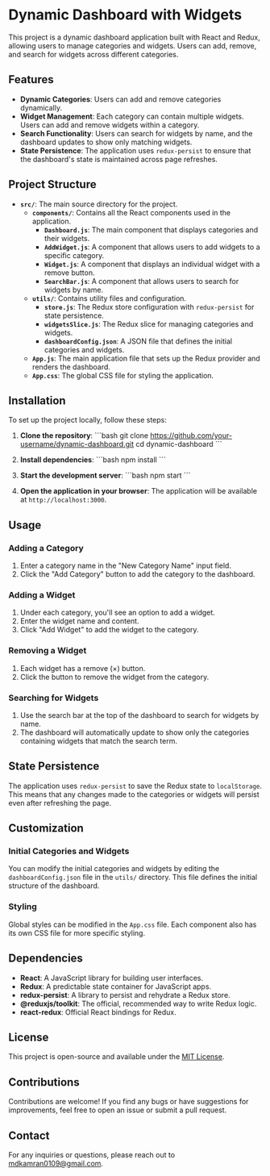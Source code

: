 # Dynamic Dashboard with Widgets

This project is a dynamic dashboard application built with React and Redux, allowing users to manage categories and widgets. Users can add, remove, and search for widgets across different categories.

## Features

- **Dynamic Categories**: Users can add and remove categories dynamically.
- **Widget Management**: Each category can contain multiple widgets. Users can add and remove widgets within a category.
- **Search Functionality**: Users can search for widgets by name, and the dashboard updates to show only matching widgets.
- **State Persistence**: The application uses `redux-persist` to ensure that the dashboard's state is maintained across page refreshes.

## Project Structure

- **`src/`**: The main source directory for the project.
  - **`components/`**: Contains all the React components used in the application.
    - **`Dashboard.js`**: The main component that displays categories and their widgets.
    - **`AddWidget.js`**: A component that allows users to add widgets to a specific category.
    - **`Widget.js`**: A component that displays an individual widget with a remove button.
    - **`SearchBar.js`**: A component that allows users to search for widgets by name.
  - **`utils/`**: Contains utility files and configuration.
    - **`store.js`**: The Redux store configuration with `redux-persist` for state persistence.
    - **`widgetsSlice.js`**: The Redux slice for managing categories and widgets.
    - **`dashboardConfig.json`**: A JSON file that defines the initial categories and widgets.
  - **`App.js`**: The main application file that sets up the Redux provider and renders the dashboard.
  - **`App.css`**: The global CSS file for styling the application.

## Installation

To set up the project locally, follow these steps:

1. **Clone the repository**:
   \`\`\`bash
   git clone https://github.com/your-username/dynamic-dashboard.git
   cd dynamic-dashboard
   \`\`\`

2. **Install dependencies**:
   \`\`\`bash
   npm install
   \`\`\`

3. **Start the development server**:
   \`\`\`bash
   npm start
   \`\`\`

4. **Open the application in your browser**:
   The application will be available at `http://localhost:3000`.

## Usage

### Adding a Category

1. Enter a category name in the "New Category Name" input field.
2. Click the "Add Category" button to add the category to the dashboard.

### Adding a Widget

1. Under each category, you'll see an option to add a widget.
2. Enter the widget name and content.
3. Click "Add Widget" to add the widget to the category.

### Removing a Widget

1. Each widget has a remove (×) button.
2. Click the button to remove the widget from the category.

### Searching for Widgets

1. Use the search bar at the top of the dashboard to search for widgets by name.
2. The dashboard will automatically update to show only the categories containing widgets that match the search term.

## State Persistence

The application uses `redux-persist` to save the Redux state to `localStorage`. This means that any changes made to the categories or widgets will persist even after refreshing the page.

## Customization

### Initial Categories and Widgets

You can modify the initial categories and widgets by editing the `dashboardConfig.json` file in the `utils/` directory. This file defines the initial structure of the dashboard.

### Styling

Global styles can be modified in the `App.css` file. Each component also has its own CSS file for more specific styling.

## Dependencies

- **React**: A JavaScript library for building user interfaces.
- **Redux**: A predictable state container for JavaScript apps.
- **redux-persist**: A library to persist and rehydrate a Redux store.
- **@reduxjs/toolkit**: The official, recommended way to write Redux logic.
- **react-redux**: Official React bindings for Redux.

## License

This project is open-source and available under the [MIT License](LICENSE).

## Contributions

Contributions are welcome! If you find any bugs or have suggestions for improvements, feel free to open an issue or submit a pull request.

## Contact

For any inquiries or questions, please reach out to [mdkamran0109@gmail.com](mailto:mdkamran0109@gmail.com).
